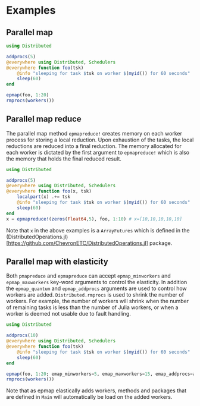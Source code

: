 # Examples

## Parallel map
```julia
using Distributed

addprocs(5)
@everywhere using Distributed, Schedulers
@everywhere function foo(tsk)
    @info "sleeping for task $tsk on worker $(myid()) for 60 seconds"
    sleep(60)
end

epmap(foo, 1:20)
rmprocs(workers())
```

## Parallel map reduce
The parallel map method `epmapreduce!` creates memory on each worker process for
storing a local reduction.  Upon exhaustion of the tasks, the local reductions
are reduced into a final reduction.  The memory allocated for each worker is
dictated by the first argument to `epmapreduce!` which is also the memory that
holds the final reduced result.
```julia
using Distributed

addprocs(5)
@everywhere using Distributed, Schedulers
@everywhere function foo(x, tsk)
    localpart(x) .+= tsk
    @info "sleeping for task $tsk on worker $(myid()) for 60 seconds"
    sleep(60)
end
x = epmapreduce!(zeros(Float64,5), foo, 1:10) # x=[10,10,10,10,10]
```
Note that `x` in the above examples is a `ArrayFutures` which is defined
in the (DistributedOperations.jl)[https://github.com/ChevronETC/DistributedOperations.jl]
package.

## Parallel map with elasticity
Both `pmapreduce` and `epmapreduce` can accept `epmap_minworkers` and
`epmap_maxworkers` key-word arguments to control the elasticity.  In
addition the `epmap_quantum` and `epmap_addprocs` arguments are used to
control how workers are added.  `Distributed.rmprocs` is used to shrink
the number of workers.  For example, the number of workers will shrink
when the number of remaining tasks is less than the number of Julia
workers, or when a worker is deemed not usable due to fault handling.
```julia
using Distributed

addprocs(10)
@everywhere using Distributed, Schedulers
@everywhere function foo(tsk)
    @info "sleeping for task $tsk on worker $(myid()) for 60 seconds"
    sleep(60)
end

epmap(foo, 1:20; emap_minworkers=5, emap_maxworkers=15, emap_addprocs=addprocs)
rmprocs(workers())
```
Note that as epmap elastically adds workers, methods and packages that are defined
in `Main` will automatically be load on the added workers.